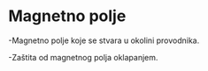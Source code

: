 # Magnetno polje

-Magnetno polje koje se stvara u okolini provodnika.

-Zaštita od magnetnog polja oklapanjem.

